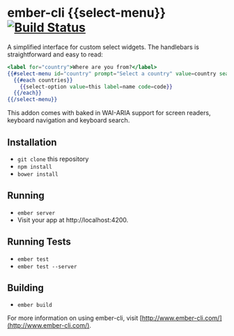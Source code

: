 # ember-cli {{select-menu}} [![Build Status](https://travis-ci.org/paddle8/ember-select-menu.svg?branch=master)](https://travis-ci.org/paddle8/ember-select-menu)

A simplified interface for custom select widgets. The handlebars is straightforward and easy to read:

```handlebars
<label for="country">Where are you from?</label>
{{#select-menu id="country" prompt="Select a country" value=country search-by="label code"}}
  {{#each countries}}
    {{select-option value=this label=name code=code}}
  {{/each}}
{{/select-menu}}
```

This addon comes with baked in WAI-ARIA support for screen readers, keyboard navigation and keyboard search.


## Installation

* `git clone` this repository
* `npm install`
* `bower install`

## Running

* `ember server`
* Visit your app at http://localhost:4200.

## Running Tests

* `ember test`
* `ember test --server`

## Building

* `ember build`

For more information on using ember-cli, visit [http://www.ember-cli.com/](http://www.ember-cli.com/).

